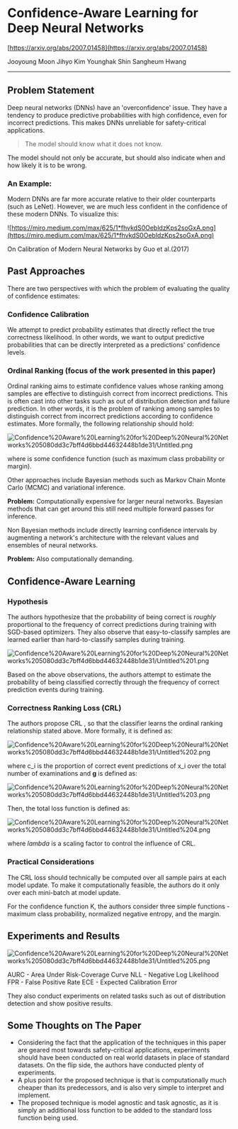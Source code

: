 # Confidence-Aware Learning for Deep Neural Networks

[https://arxiv.org/abs/2007.01458](https://arxiv.org/abs/2007.01458)

Jooyoung Moon     Jihyo Kim     Younghak Shin     Sangheum Hwang

---

## Problem Statement

Deep neural networks (DNNs) have an 'overconfidence' issue. They have a tendency to produce predictive probabilities with high confidence, even for incorrect predictions. This makes DNNs unreliable for safety-critical applications.

> The model should know what it does not know.

The model should not only be accurate, but should also indicate when and how likely it is to be wrong.

### An Example:

Modern DNNs are far more accurate relative to their older counterparts (such as LeNet). However, we are much less confident in the confidence of these modern DNNs. To visualize this: 

![https://miro.medium.com/max/625/1*fhvkdS0OebldzKps2soGxA.png](https://miro.medium.com/max/625/1*fhvkdS0OebldzKps2soGxA.png)

On Calibration of Modern Neural Networks by Guo et al.(2017)

## Past Approaches

There are two perspectives with which the problem of evaluating the quality of confidence estimates:

### Confidence Calibration

We attempt to predict probability estimates that directly reflect the true correctness likelihood. In other words, we want to output predictive probabilities that can be directly interpreted as a predictions' confidence levels.

### Ordinal Ranking (focus of the work presented in this paper)

Ordinal ranking aims to estimate confidence values whose ranking among samples are effective to distinguish correct from incorrect predictions. This is often cast into other tasks such as out of distribution detection and failure prediction. In other words, it is the problem of ranking among samples to distinguish correct from incorrect predictions according to confidence estimates. More formally, the following relationship should hold:

![Confidence%20Aware%20Learning%20for%20Deep%20Neural%20Networks%205080dd3c7bff4d6bbd44632448b1de31/Untitled.png](Confidence%20Aware%20Learning%20for%20Deep%20Neural%20Networks%205080dd3c7bff4d6bbd44632448b1de31/Untitled.png)

where  is some confidence function (such as maximum class probability or margin).

Other approaches include Bayesian methods such as Markov Chain Monte Carlo (MCMC) and variational inference. 

**Problem:** Computationally expensive for larger neural networks. Bayesian methods that can get around this still need multiple forward passes for inference.

Non Bayesian methods include directly learning confidence intervals by augmenting  a network's architecture with the relevant values and ensembles of neural networks. 

**Problem:** Also computationally demanding.

## Confidence-Aware Learning

### Hypothesis

The authors hypothesize that the probability of being correct is *roughly* proportional to the frequency of correct predictions during training with SGD-based optimizers. They also observe that easy-to-classify samples are learned earlier than hard-to-classify samples during training. 

![Confidence%20Aware%20Learning%20for%20Deep%20Neural%20Networks%205080dd3c7bff4d6bbd44632448b1de31/Untitled%201.png](Confidence%20Aware%20Learning%20for%20Deep%20Neural%20Networks%205080dd3c7bff4d6bbd44632448b1de31/Untitled%201.png)

 Based on the above observations, the authors attempt to estimate the probability of being classified correctly through the frequency of correct prediction events during training.

### Correctness Ranking Loss (CRL)

The authors propose CRL , so that the classifier learns the ordinal ranking relationship stated above. More formally, it is defined as:

![Confidence%20Aware%20Learning%20for%20Deep%20Neural%20Networks%205080dd3c7bff4d6bbd44632448b1de31/Untitled%202.png](Confidence%20Aware%20Learning%20for%20Deep%20Neural%20Networks%205080dd3c7bff4d6bbd44632448b1de31/Untitled%202.png)

where c_i is the proportion of correct event predictions of x_i over the total number of examinations and **g** is defined as:

![Confidence%20Aware%20Learning%20for%20Deep%20Neural%20Networks%205080dd3c7bff4d6bbd44632448b1de31/Untitled%203.png](Confidence%20Aware%20Learning%20for%20Deep%20Neural%20Networks%205080dd3c7bff4d6bbd44632448b1de31/Untitled%203.png)

Then, the total loss function is defined as:

![Confidence%20Aware%20Learning%20for%20Deep%20Neural%20Networks%205080dd3c7bff4d6bbd44632448b1de31/Untitled%204.png](Confidence%20Aware%20Learning%20for%20Deep%20Neural%20Networks%205080dd3c7bff4d6bbd44632448b1de31/Untitled%204.png)

where *lambda* is a scaling factor to control the influence of CRL.

### Practical Considerations

The CRL loss should technically be computed over all sample pairs at each model update. To make it computationally feasible, the  authors do it only over each mini-batch at model update.

For the confidence function K, the authors consider three simple functions - maximum class probability, normalized negative entropy, and the margin.

## Experiments and Results

![Confidence%20Aware%20Learning%20for%20Deep%20Neural%20Networks%205080dd3c7bff4d6bbd44632448b1de31/Untitled%205.png](Confidence%20Aware%20Learning%20for%20Deep%20Neural%20Networks%205080dd3c7bff4d6bbd44632448b1de31/Untitled%205.png)

AURC - Area Under Risk-Coverage Curve NLL - Negative Log Likelihood FPR - False Positive Rate ECE - Expected Calibration Error

They also conduct experiments on related tasks such as out of distribution detection and show positive results.

## Some Thoughts on The Paper

- Considering the fact that the application of the techniques in this paper are geared most towards safety-critical applications, experiments should have been conducted on real world datasets in place of standard datasets. On the flip side, the authors have conducted plenty of experiments.
- A plus point for the proposed technique is that is computationally much cheaper than its predecessors, and is also very simple to interpret and implement.
- The proposed technique is model agnostic and task agnostic, as it is simply an additional loss function to be added to the standard loss function being used.